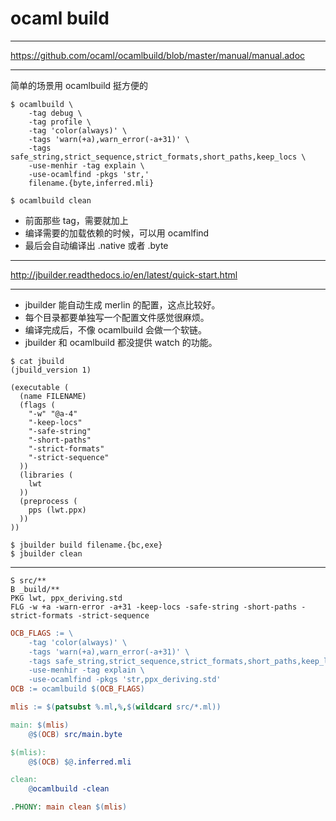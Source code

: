 # ocaml build

---

https://github.com/ocaml/ocamlbuild/blob/master/manual/manual.adoc

---

简单的场景用 ocamlbuild 挺方便的

```
$ ocamlbuild \
    -tag debug \
    -tag profile \
    -tag 'color(always)' \
    -tags 'warn(+a),warn_error(-a+31)' \
    -tags safe_string,strict_sequence,strict_formats,short_paths,keep_locs \
    -use-menhir -tag explain \
    -use-ocamlfind -pkgs 'str,'
    filename.{byte,inferred.mli}

$ ocamlbuild clean
```

- 前面那些 tag，需要就加上
- 编译需要的加载依赖的时候，可以用 ocamlfind
- 最后会自动编译出 .native 或者 .byte

---

http://jbuilder.readthedocs.io/en/latest/quick-start.html

---

- jbuilder 能自动生成 merlin 的配置，这点比较好。
- 每个目录都要单独写一个配置文件感觉很麻烦。
- 编译完成后，不像 ocamlbuild 会做一个软链。
- jbuilder 和 ocamlbuild 都没提供 watch 的功能。

```
$ cat jbuild
(jbuild_version 1)

(executable (
  (name FILENAME)
  (flags (
    "-w" "@a-4"
    "-keep-locs"
    "-safe-string"
    "-short-paths"
    "-strict-formats"
    "-strict-sequence"
  ))
  (libraries (
    lwt
  ))
  (preprocess (
    pps (lwt.ppx)
  ))
))

$ jbuilder build filename.{bc,exe}
$ jbuilder clean
```

---

```merlin
S src/**
B _build/**
PKG lwt, ppx_deriving.std
FLG -w +a -warn-error -a+31 -keep-locs -safe-string -short-paths -strict-formats -strict-sequence
```

```makefile
OCB_FLAGS := \
	-tag 'color(always)' \
	-tags 'warn(+a),warn_error(-a+31)' \
	-tags safe_string,strict_sequence,strict_formats,short_paths,keep_locs \
	-use-menhir -tag explain \
	-use-ocamlfind -pkgs 'str,ppx_deriving.std'
OCB := ocamlbuild $(OCB_FLAGS)

mlis := $(patsubst %.ml,%,$(wildcard src/*.ml))

main: $(mlis)
	@$(OCB) src/main.byte

$(mlis):
	@$(OCB) $@.inferred.mli

clean:
	@ocamlbuild -clean

.PHONY: main clean $(mlis)
```
